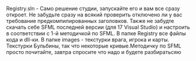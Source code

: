 Registry.sln - Само решение студии, запускайте его и вам все сразу откроет. Не забудьте сразу на всякий проверить отключено ли у вас требование предкомпилированных заголовков. Также не забудте скачать себе SFML последней версии (для 17 Visual Studio) и настроить в соответствии с 1-й методичкой по SFML.
В папке Registry все файлы кода и dll-ки. В папке images - текстурки врага, игрока и карты. Текстурки Бульбины, так что некоторые кривые.Методичку по SFML просто почитайте, завтра спросите что надо и будете разбиратьсяю
